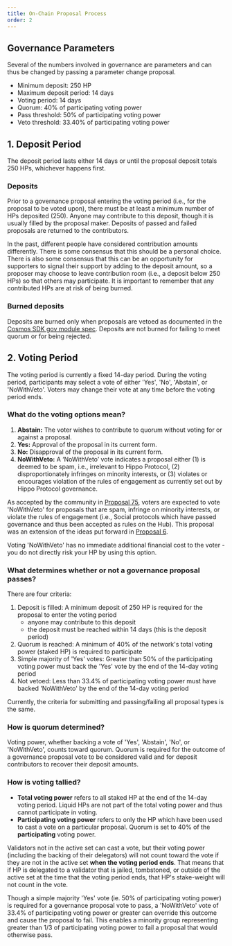 ```yaml
---
title: On-Chain Proposal Process
order: 2
---
```


## Governance Parameters

Several of the numbers involved in governance are parameters and can thus be changed by passing a parameter change proposal.

- Minimum deposit: 250 HP
- Maximum deposit period: 14 days
- Voting period: 14 days
- Quorum: 40% of participating voting power
- Pass threshold: 50% of participating voting power
- Veto threshold: 33.40% of participating voting power

## 1. Deposit Period

The deposit period lasts either 14 days or until the proposal deposit totals 250 HPs, whichever happens first.

### Deposits

Prior to a governance proposal entering the voting period (i.e., for the proposal to be voted upon), there must be at least a minimum number of HPs deposited (250). Anyone may contribute to this deposit, though it is usually filled by the proposal maker. Deposits of passed and failed proposals are returned to the contributors.

In the past, different people have considered contribution amounts differently. There is some consensus that this should be a personal choice. There is also some consensus that this can be an opportunity for supporters to signal their support by adding to the deposit amount, so a proposer may choose to leave contribution room (i.e., a deposit below 250 HPs) so that others may participate. It is important to remember that any contributed HPs are at risk of being burned.

### Burned deposits

Deposits are burned only when proposals are vetoed as documented in the [Cosmos SDK gov module spec](https://docs.cosmos.network/main/modules/gov#deposit-refund-and-burn). Deposits are not burned for failing to meet quorum or for being rejected.

## 2. Voting Period

The voting period is currently a fixed 14-day period. During the voting period, participants may select a vote of either 'Yes', 'No', 'Abstain', or 'NoWithVeto'. Voters may change their vote at any time before the voting period ends.

### What do the voting options mean?

1. **Abstain:** The voter wishes to contribute to quorum without voting for or against a proposal.
2. **Yes:** Approval of the proposal in its current form.
3. **No:** Disapproval of the proposal in its current form.
4. **NoWithVeto:** A ‘NoWithVeto’ vote indicates a proposal either (1) is deemed to be spam, i.e., irrelevant to Hippo Protocol, (2) disproportionately infringes on minority interests, or (3) violates or encourages violation of the rules of engagement as currently set out by Hippo Protocol governance.

As accepted by the community in [Proposal 75](https://ipfs.io/ipfs/QmVHVH9WeGy9tTNN9dViqvDn7N79XJJUseKXD1rpyLVckK), voters are expected to vote 'NoWithVeto' for proposals that are spam, infringe on minority interests, or violate the rules of engagement (i.e., Social protocols which have passed governance and thus been accepted as rules on the Hub). This proposal was an extension of the ideas put forward in [Proposal 6](https://ipfs.io/ipfs/QmRtR7qkeaZCpCzHDwHgJeJAZdTrbmHLxFDYXhw7RoF1pp).

Voting 'NoWithVeto' has no immediate additional financial cost to the voter - you do not directly risk your HP by using this option.

### What determines whether or not a governance proposal passes?

There are four criteria:

1. Deposit is filled: A minimum deposit of 250 HP is required for the proposal to enter the voting period
   - anyone may contribute to this deposit
   - the deposit must be reached within 14 days (this is the deposit period)
2. Quorum is reached: A minimum of 40% of the network's total voting power (staked HP) is required to participate
3. Simple majority of 'Yes' votes: Greater than 50% of the participating voting power must back the 'Yes' vote by the end of the 14-day voting period
4. Not vetoed: Less than 33.4% of participating voting power must have backed 'NoWithVeto' by the end of the 14-day voting period

Currently, the criteria for submitting and passing/failing all proposal types is the same.

### How is quorum determined?

Voting power, whether backing a vote of 'Yes', 'Abstain', 'No', or 'NoWithVeto', counts toward quorum. Quorum is required for the outcome of a governance proposal vote to be considered valid and for deposit contributors to recover their deposit amounts.

### How is voting tallied?

- **Total voting power** refers to all staked HP at the end of the 14-day voting period. Liquid HPs are not part of the total voting power and thus cannot participate in voting.
- **Participating voting power** refers to only the HP which have been used to cast a vote on a particular proposal. Quorum is set to 40% of the **participating** voting power.

Validators not in the active set can cast a vote, but their voting power (including the backing of their delegators) will not count toward the vote if they are not in the active set **when the voting period ends**. That means that if HP is delegated to a validator that is jailed, tombstoned, or outside of the active set at the time that the voting period ends, that HP's stake-weight will not count in the vote.

Though a simple majority 'Yes' vote (ie. 50% of participating voting power) is required for a governance proposal vote to pass, a 'NoWithVeto' vote of 33.4% of participating voting power or greater can override this outcome and cause the proposal to fail. This enables a minority group representing greater than 1/3 of participating voting power to fail a proposal that would otherwise pass.
